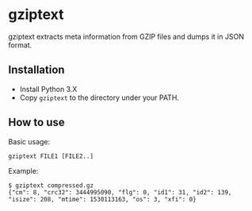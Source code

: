 gziptext
========

gziptext extracts meta information from GZIP files and dumps it in JSON format.

Installation
------------

 - Install Python 3.X
 - Copy `gziptext` to the directory under your PATH.

How to use
----------

Basic usage:

    gziptext FILE1 [FILE2..]

Example:

    $ gziptext compressed.gz
    {"cm": 8, "crc32": 3444995090, "flg": 0, "id1": 31, "id2": 139, "isize": 208, "mtime": 1530113163, "os": 3, "xfi": 0}
